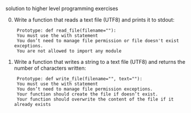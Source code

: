 solution to higher level programming exercises

0. Write a function that reads a text file (UTF8) and prints it to stdout:

        Prototype: def read_file(filename=""):
        You must use the with statement
        You don’t need to manage file permission or file doesn't exist exceptions.
        You are not allowed to import any module

1. Write a function that writes a string to a text file (UTF8) and returns the number of characters written:

        Prototype: def write_file(filename="", text=""):
        You must use the with statement
        You don’t need to manage file permission exceptions.
        Your function should create the file if doesn’t exist.
        Your function should overwrite the content of the file if it already exists